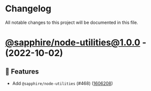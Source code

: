 # Changelog

All notable changes to this project will be documented in this file.

# [@sapphire/node-utilities@1.0.0](https://github.com/sapphiredev/utilities/tree/@sapphire/node-utilities@1.0.0) - (2022-10-02)

## 🚀 Features

- Add `@sapphire/node-utilities` (#468) ([1606208](https://github.com/sapphiredev/utilities/commit/1606208ce2e1ca8a6b307d14ce7f119e6c914a97))

